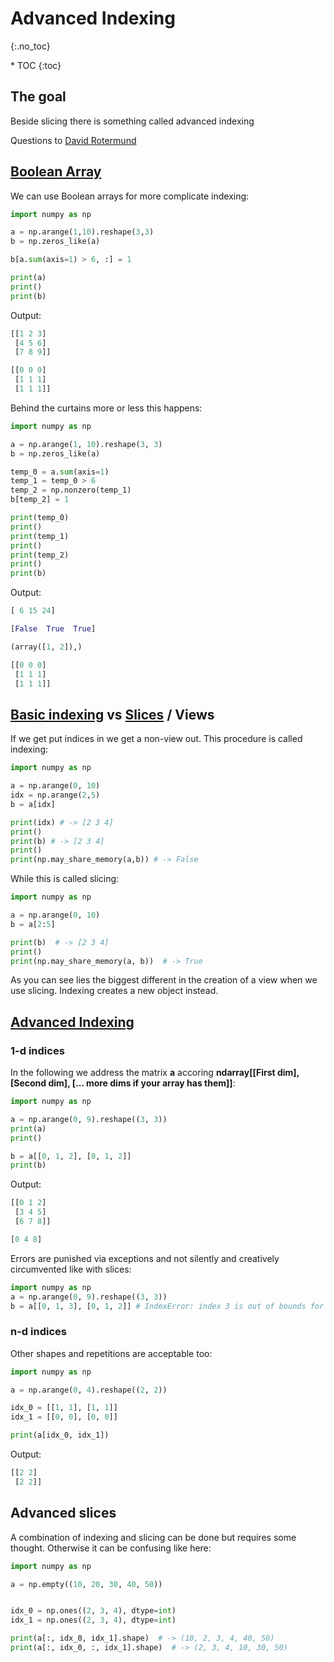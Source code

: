 # Advanced Indexing
{:.no_toc}

<nav markdown="1" class="toc-class">
* TOC
{:toc}
</nav>

## The goal

Beside slicing there is something called advanced indexing 

Questions to [David Rotermund](mailto:davrot@uni-bremen.de)

## [Boolean Array​](https://numpy.org/doc/stable/user/basics.indexing.html#boolean-array-indexing)

We can use Boolean arrays for more complicate indexing: 

```python
import numpy as np

a = np.arange(1,10).reshape(3,3)
b = np.zeros_like(a)

b[a.sum(axis=1) > 6, :] = 1

print(a)
print()
print(b)
```

Output:

```python
[[1 2 3]
 [4 5 6]
 [7 8 9]]

[[0 0 0]
 [1 1 1]
 [1 1 1]]
```

Behind the curtains more or less this happens:​

```python
import numpy as np

a = np.arange(1, 10).reshape(3, 3)
b = np.zeros_like(a)

temp_0 = a.sum(axis=1)
temp_1 = temp_0 > 6
temp_2 = np.nonzero(temp_1)
b[temp_2] = 1

print(temp_0)
print()
print(temp_1)
print()
print(temp_2)
print()
print(b)
```

Output:

```python
[ 6 15 24]

[False  True  True]

(array([1, 2]),)

[[0 0 0]
 [1 1 1]
 [1 1 1]]
```

## [Basic indexing](https://numpy.org/doc/stable/user/basics.indexing.html#basics-indexing) vs [Slices](https://numpy.org/doc/stable/user/basics.indexing.html#slicing-and-striding) / Views

If we get put indices in we get a non-view out. This procedure is called indexing: 

```python
import numpy as np

a = np.arange(0, 10)
idx = np.arange(2,5)
b = a[idx]

print(idx) # -> [2 3 4]
print()
print(b) # -> [2 3 4]
print()
print(np.may_share_memory(a,b)) # -> False
```

While this is called slicing:

```python
import numpy as np

a = np.arange(0, 10)
b = a[2:5]

print(b)  # -> [2 3 4]
print()
print(np.may_share_memory(a, b))  # -> True
```

As you can see lies the biggest different in the creation of a view when we use slicing. Indexing creates a new object instead. 

## [Advanced Indexing](https://numpy.org/doc/stable/user/basics.indexing.html#advanced-indexing)

### 1-d indices

In the following we address the matrix **a** accoring **ndarray[[First dim],​ [Second dim]​, [... more dims if your array has them]]​**:

```python
import numpy as np

a = np.arange(0, 9).reshape((3, 3))
print(a)
print()

b = a[[0, 1, 2], [0, 1, 2]]
print(b)
```

Output:

```python
[[0 1 2]
 [3 4 5]
 [6 7 8]]

[0 4 8]
```
Errors are punished via exceptions​ and not silently and creatively circumvented like with slices​:

```python
import numpy as np
a = np.arange(0, 9).reshape((3, 3))
b = a[[0, 1, 3], [0, 1, 2]] # IndexError: index 3 is out of bounds for axis 0 with size 3
```

### n-d indices

Other shapes and repetitions are acceptable too:

```python
import numpy as np

a = np.arange(0, 4).reshape((2, 2))

idx_0 = [[1, 1], [1, 1]]
idx_1 = [[0, 0], [0, 0]]

print(a[idx_0, idx_1])
```

Output:

```python
[[2 2]
 [2 2]]
```

## Advanced slices​

A combination of indexing and slicing can be done but requires some thought. Otherwise it can be confusing like here: 

```python
import numpy as np

a = np.empty((10, 20, 30, 40, 50))


idx_0 = np.ones((2, 3, 4), dtype=int)
idx_1 = np.ones((2, 3, 4), dtype=int)

print(a[:, idx_0, idx_1].shape)  # -> (10, 2, 3, 4, 40, 50)
print(a[:, idx_0, :, idx_1].shape)  # -> (2, 3, 4, 10, 30, 50)
```
